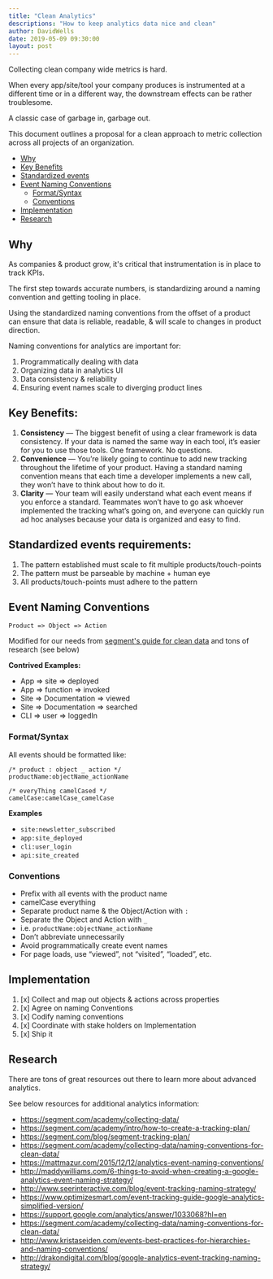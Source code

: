 ```yaml
---
title: "Clean Analytics"
descriptions: "How to keep analytics data nice and clean"
author: DavidWells
date: 2019-05-09 09:30:00
layout: post
---
```


Collecting clean company wide metrics is hard.

When every app/site/tool your company produces is instrumented at a different time or in a different way, the downstream effects can be rather troublesome.

A classic case of garbage in, garbage out.

This document outlines a proposal for a clean approach to metric collection across all projects of an organization.

- [Why](#why)
- [Key Benefits](#key-benefits)
- [Standardized events](#key-requirements)
- [Event Naming Conventions](#event-naming-conventions)
  * [Format/Syntax](#formatsyntax)
  * [Conventions](#conventions)
- [Implementation](#implementation)
- [Research](#research)

## Why

As companies & product grow, it's critical that instrumentation is in place to track KPIs.

The first step towards accurate numbers, is standardizing around a naming convention and getting tooling in place.

Using the standardized naming conventions from the offset of a product can ensure that data is reliable, readable, & will scale to changes in product direction.

Naming conventions for analytics are important for:

1. Programmatically dealing with data
2. Organizing data in analytics UI
3. Data consistency & reliability
4. Ensuring event names scale to diverging product lines

## Key Benefits:

1. **Consistency** — The biggest benefit of using a clear framework is data consistency. If your data is named the same way in each tool, it’s easier for you to use those tools. One framework. No questions.
2. **Convenience** — You’re likely going to continue to add new tracking throughout the lifetime of your product. Having a standard naming convention means that each time a developer implements a new call, they won’t have to think about how to do it.
3. **Clarity** — Your team will easily understand what each event means if you enforce a standard. Teammates won’t have to go ask whoever implemented the tracking what’s going on, and everyone can quickly run ad hoc analyses because your data is organized and easy to find.

## Standardized events requirements:

1. The pattern established must scale to fit multiple products/touch-points
2. The pattern must be parseable by machine + human eye
3. All products/touch-points must adhere to the pattern

## Event Naming Conventions

`Product => Object => Action`

Modified for our needs from [segment's guide for clean data](https://segment.com/academy/collecting-data/naming-conventions-for-clean-data/) and tons of research (see below)

**Contrived Examples:**

- App => site => deployed
- App => function => invoked
- Site => Documentation => viewed
- Site => Documentation => searched
- CLI => user => loggedIn

### Format/Syntax

All events should be formatted like:

```
/* product : object _ action */
productName:objectName_actionName

/* everyThing camelCased */
camelCase:camelCase_camelCase
```

**Examples**

- `site:newsletter_subscribed`
- `app:site_deployed`
- `cli:user_login`
- `api:site_created`

### Conventions

- Prefix with all events with the product name
- camelCase everything
- Separate product name & the Object/Action with `:`
- Separate the Object and Action with `_`
- i.e. `productName:objectName_actionName`
- Don’t abbreviate unnecessarily
- Avoid programmatically create event names
- For page loads, use “viewed”, not “visited”, “loaded”, etc.

## Implementation

1. [x] Collect and map out objects & actions across properties
2. [x] Agree on naming Conventions
3. [x] Codify naming conventions
4. [x] Coordinate with stake holders on Implementation
5. [x] Ship it

## Research

There are tons of great resources out there to learn more about advanced analytics.

See below resources for additional analytics information:

- https://segment.com/academy/collecting-data/
- https://segment.com/academy/intro/how-to-create-a-tracking-plan/
- https://segment.com/blog/segment-tracking-plan/
- https://segment.com/academy/collecting-data/naming-conventions-for-clean-data/
- https://mattmazur.com/2015/12/12/analytics-event-naming-conventions/
- http://maddywilliams.com/6-things-to-avoid-when-creating-a-google-analytics-event-naming-strategy/
- http://www.seerinteractive.com/blog/event-tracking-naming-strategy/
- https://www.optimizesmart.com/event-tracking-guide-google-analytics-simplified-version/
- https://support.google.com/analytics/answer/1033068?hl=en
- https://segment.com/academy/collecting-data/naming-conventions-for-clean-data/
- http://www.kristaseiden.com/events-best-practices-for-hierarchies-and-naming-conventions/
- http://drakondigital.com/blog/google-analytics-event-tracking-naming-strategy/

